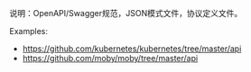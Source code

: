 说明：OpenAPI/Swagger规范，JSON模式文件，协议定义文件。

Examples:

- https://github.com/kubernetes/kubernetes/tree/master/api
- https://github.com/moby/moby/tree/master/api